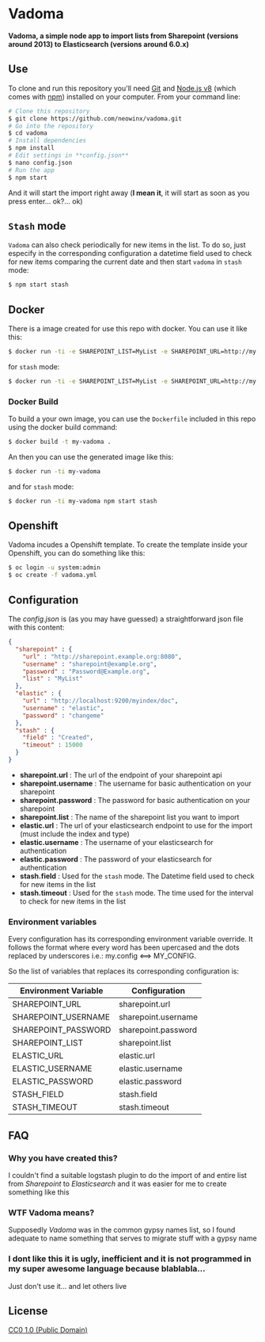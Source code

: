 # Vadoma

**Vadoma, a simple node app to import lists from Sharepoint (versions around 2013) to Elasticsearch (versions around 6.0.x)**

## Use

To clone and run this repository you'll need [Git](https://git-scm.com) and [Node.js v8](https://nodejs.org/en/download/) (which comes with [npm](http://npmjs.com)) installed on your computer. From your command line:

```bash
# Clone this repository
$ git clone https://github.com/neowinx/vadoma.git
# Go into the repository
$ cd vadoma
# Install dependencies
$ npm install
# Edit settings in **config.json**
$ nano config.json
# Run the app
$ npm start
```

And it will start the import right away (**I mean it**, it will start as soon as you press enter... ok?... ok)

## `Stash` mode

`Vadoma` can also check periodically for new items in the list. To do so, just especify in the corresponding configuration a datetime field used to check for new items comparing the current date and then start `vadoma` in `stash` mode:

```bash
$ npm start stash
```

## Docker

There is a image created for use this repo with docker. You can use it like this:

```bash
$ docker run -ti -e SHAREPOINT_LIST=MyList -e SHAREPOINT_URL=http://my.sharepoint.net -e SHAREPOINT_USER=user@my.sharepoint.net -e SHAREPOINT_PASSWORD=My@pass -e ELASTIC_URL=http://localhost:9200 -e ELASTIC_USERNAME=elastic -e ELASTIC_PASSWORD=changeme vadoma
```

for `stash` mode:

```bash
$ docker run -ti -e SHAREPOINT_LIST=MyList -e SHAREPOINT_URL=http://my.sharepoint.net -e SHAREPOINT_USER=user@my.sharepoint.net -e SHAREPOINT_PASSWORD=My@pass -e ELASTIC_URL=http://localhost:9200 -e ELASTIC_USERNAME=elastic -e ELASTIC_PASSWORD=changeme vadoma npm start stash
```

### Docker Build

To build a your own image, you can use the `Dockerfile` included in this repo using the docker build command:

```bash
$ docker build -t my-vadoma .
```

An then you can use the generated image like this:

```bash
$ docker run -ti my-vadoma
```

and for `stash` mode:

```bash
$ docker run -ti my-vadoma npm start stash
```

## Openshift

Vadoma incudes a Openshift template. To create the template inside your Openshift, you can do something like this:

```bash
$ oc login -u system:admin
$ oc create -f vadoma.yml
```

## Configuration

The _config.json_ is (as you may have guessed) a straightforward json file with this content:

```json
{
  "sharepoint" : {
    "url" : "http://sharepoint.example.org:8080",
    "username" : "sharepoint@example.org",
    "password" : "Password@Example.org",
    "list" : "MyList"
  },
  "elastic" : {
    "url" : "http://localhost:9200/myindex/doc",
    "username" : "elastic",
    "password" : "changeme"
  },
  "stash" : {
    "field" : "Created",
    "timeout" : 15000
  }
}
```

- **sharepoint.url** : The url of the endpoint of your sharepoint api
- **sharepoint.username** : The username for basic authentication on your sharepoint
- **sharepoint.password** : The password for basic authentication on your sharepoint
- **sharepoint.list** : The name of the sharepoint list you want to import
- **elastic.url** : The url of your elasticsearch endpoint to use for the import (must include the index and type)
- **elastic.username** : The username of your elasticsearch for authentication
- **elastic.password** : The password of your elasticsearch for authentication
- **stash.field** : Used for the `stash` mode. The Datetime field used to check for new items in the list
- **stash.timeout** : Used for the `stash` mode. The time used for the interval to check for new items in the list

### Environment variables

Every configuration has its corresponding environment variable override. It follows the format where every word has been upercased and the dots replaced by underscores i.e.: my.config <==> MY_CONFIG.

So the list of variables that replaces its corresponding configuration is:

| Environment Variable 	| Configuration        	|
|---------------------	|---------------------	|
| SHAREPOINT_URL      	| sharepoint.url      	|
| SHAREPOINT_USERNAME 	| sharepoint.username 	|
| SHAREPOINT_PASSWORD 	| sharepoint.password 	|
| SHAREPOINT_LIST     	| sharepoint.list     	|
| ELASTIC_URL         	| elastic.url         	|
| ELASTIC_USERNAME    	| elastic.username    	|
| ELASTIC_PASSWORD    	| elastic.password    	|
| STASH_FIELD         	| stash.field         	|
| STASH_TIMEOUT       	| stash.timeout       	|

## FAQ

### Why you have created this?

I couldn't find a suitable logstash plugin to do the import of and entire list from _Sharepoint_ to _Elasticsearch_ and it was easier for me to create something like this

### WTF Vadoma means?

Supposedly *Vadoma* was in the common gypsy names list, so I found adequate to name something that serves to migrate stuff with a gypsy name

### I dont like this it is ugly, inefficient and it is not programmed in my super awesome language because blablabla...

Just don't use it... and let others live

## License

[CC0 1.0 (Public Domain)](LICENSE.md)
